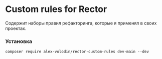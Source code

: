 # Custom rules for Rector

Содержит наборы правил рефакторинга, которые я применял в своих проектах. 

### Установка

`composer require alex-volodin/rector-custom-rules dev-main --dev`
